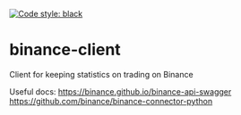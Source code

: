 [![Code style: black](https://img.shields.io/badge/code%20style-black-000000.svg)](https://github.com/psf/black)
# binance-client
Client for keeping statistics on trading on Binance

Useful docs:
https://binance.github.io/binance-api-swagger
https://github.com/binance/binance-connector-python
